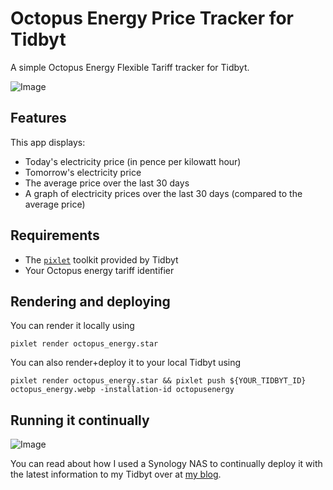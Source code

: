 # Octopus Energy Price Tracker for Tidbyt

A simple Octopus Energy Flexible Tariff tracker for Tidbyt.

![Image](https://plankenau.com/i/Rr0gAqMe9v7Fv.webp "octopus energy monitor")

## Features

This app displays:
- Today's electricity price (in pence per kilowatt hour)
- Tomorrow's electricity price
- The average price over the last 30 days
- A graph of electricity prices over the last 30 days (compared to the average
  price)

## Requirements

- The [`pixlet`][pixlet] toolkit provided by Tidbyt
- Your Octopus energy tariff identifier

## Rendering and deploying

You can render it locally using

```shell
pixlet render octopus_energy.star
```

You can also render+deploy it to your local Tidbyt using

```shell
pixlet render octopus_energy.star && pixlet push ${YOUR_TIDBYT_ID} octopus_energy.webp -installation-id octopusenergy
```

## Running it continually

![Image](https://plankenau.com/i/HxffN6Nwy4MIK.jpg "real octopus energy monitor")

You can read about how I used a Synology NAS to continually deploy it with the
latest information to my Tidbyt over at [my blog][blogpost].

[pixlet]: https://github.com/tidbyt/pixlet
[blogpost]: https://plankenau.com/blog/post/tidbyt-octopus-energy-tracker
